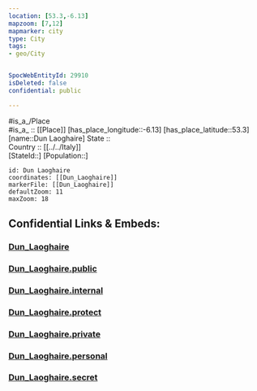 ```yaml
---
location: [53.3,-6.13] 
mapzoom: [7,12] 
mapmarker: city 
type: City
tags:
- geo/City


SpocWebEntityId: 29910
isDeleted: false
confidential: public

---
```

#is_a_/Place  
#is_a_ :: [[Place]] 
[has_place_longitude::-6.13] 
[has_place_latitude::53.3] 
[name::Dun Laoghaire] 
State ::  
Country :: [[../../Italy]]  
[StateId::] 
[Population::] 



```leaflet
id: Dun Laoghaire
coordinates: [[Dun_Laoghaire]] 
markerFile: [[Dun_Laoghaire]] 
defaultZoom: 11 
maxZoom: 18
```


## Confidential Links & Embeds: 

### [Dun_Laoghaire](/_Standards/Earth/Continent/Europe/Europe~South/Italy/City/Dun_Laoghaire.md) 

### [Dun_Laoghaire.public](/_public/Earth/Continent/Europe/Europe~South/Italy/City/Dun_Laoghaire.public.md) 

### [Dun_Laoghaire.internal](/_internal/Earth/Continent/Europe/Europe~South/Italy/City/Dun_Laoghaire.internal.md) 

### [Dun_Laoghaire.protect](/_protect/Earth/Continent/Europe/Europe~South/Italy/City/Dun_Laoghaire.protect.md) 

### [Dun_Laoghaire.private](/_private/Earth/Continent/Europe/Europe~South/Italy/City/Dun_Laoghaire.private.md) 

### [Dun_Laoghaire.personal](/_personal/Earth/Continent/Europe/Europe~South/Italy/City/Dun_Laoghaire.personal.md) 

### [Dun_Laoghaire.secret](/_secret/Earth/Continent/Europe/Europe~South/Italy/City/Dun_Laoghaire.secret.md)

